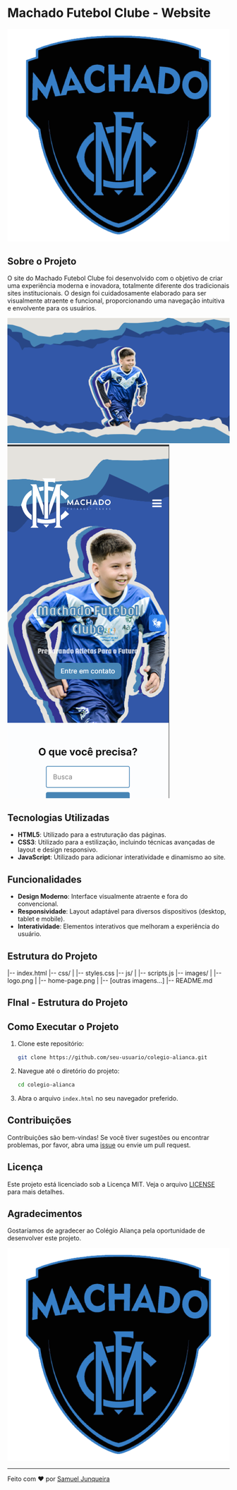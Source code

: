 # Machado Futebol Clube - Website

![Logo](img/brasao.png)

## Sobre o Projeto

O site do Machado Futebol Clube foi desenvolvido com o objetivo de criar uma experiência moderna e inovadora, totalmente diferente dos tradicionais sites institucionais. O design foi cuidadosamente elaborado para ser visualmente atraente e funcional, proporcionando uma navegação intuitiva e envolvente para os usuários.

![Home Page](tela-inicial.png)
![Home Page Mobile](tela-inicial-mobile.png)

## Tecnologias Utilizadas

- **HTML5**: Utilizado para a estruturação das páginas.
- **CSS3**: Utilizado para a estilização, incluindo técnicas avançadas de layout e design responsivo.
- **JavaScript**: Utilizado para adicionar interatividade e dinamismo ao site.

## Funcionalidades

- **Design Moderno**: Interface visualmente atraente e fora do convencional.
- **Responsividade**: Layout adaptável para diversos dispositivos (desktop, tablet e mobile).
- **Interatividade**: Elementos interativos que melhoram a experiência do usuário.

## Estrutura do Projeto
|-- index.html
|-- css/
| |-- styles.css
|-- js/
| |-- scripts.js
|-- images/
| |-- logo.png
| |-- home-page.png
| |-- [outras imagens...]
|-- README.md
## FInal - Estrutura do Projeto

## Como Executar o Projeto

1. Clone este repositório:
    ```bash
    git clone https://github.com/seu-usuario/colegio-alianca.git
    ```

2. Navegue até o diretório do projeto:
    ```bash
    cd colegio-alianca
    ```

3. Abra o arquivo `index.html` no seu navegador preferido.

## Contribuições

Contribuições são bem-vindas! Se você tiver sugestões ou encontrar problemas, por favor, abra uma [issue](https://github.com/seu-usuario/colegio-alianca/issues) ou envie um pull request.

## Licença

Este projeto está licenciado sob a Licença MIT. Veja o arquivo [LICENSE](LICENSE) para mais detalhes.

## Agradecimentos

Gostaríamos de agradecer ao Colégio Aliança pela oportunidade de desenvolver este projeto.

![Footer Image](img/brasao.png)

---

Feito com ❤️ por [Samuel Junqueira](https://github.com/samueljunq)
